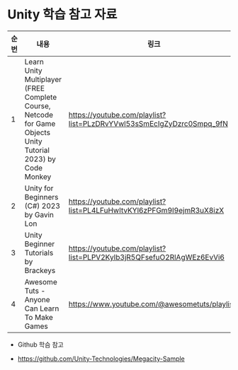 # Unity 학습 참고 자료

| 순번 | 내용 | 링크 | 비고 |
| ---| --- | --- | --- |
| 1 | Learn Unity Multiplayer (FREE Complete Course, Netcode for Game Objects Unity Tutorial 2023) by Code Monkey | https://youtube.com/playlist?list=PLzDRvYVwl53sSmEcIgZyDzrc0Smpq_9fN | - |
| 2 | Unity for Beginners (C#) 2023 by Gavin Lon | https://youtube.com/playlist?list=PL4LFuHwItvKYl6zPFGm9I9ejmR3uX8izX | - |
| 3 | Unity Beginner Tutorials by Brackeys | https://youtube.com/playlist?list=PLPV2KyIb3jR5QFsefuO2RlAgWEz6EvVi6 | - |
| 4 | Awesome Tuts - Anyone Can Learn To Make Games | https://www.youtube.com/@awesometuts/playlists | - |

* Github 학슴 참고
 - https://github.com/Unity-Technologies/Megacity-Sample
